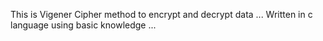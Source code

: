 This is Vigener Cipher method to encrypt and decrypt data ...
Written in c language using basic knowledge ...
